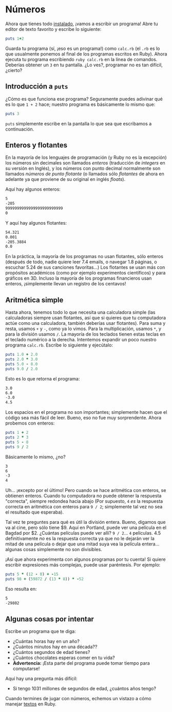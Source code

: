Números
=======

Ahora que tienes todo [instalado](/aprende.a.programar), ¡vamos a escribir un programa!
Abre tu editor de texto favorito y escribe lo siguiente:

```ruby
puts 1+2
```

Guarda tu programa (sí, ¡eso es un programa!) como `calc.rb` (el `.rb`
es lo que usualmente ponemos al final de los programas escritos en Ruby).
Ahora ejecuta tu programa escribiendo `ruby calc.rb` en la línea de
comandos. Deberías obtener un `3` en tu pantalla. ¿Lo ves?, programar no
es tan difícil, ¿cierto?

Introducción a `puts`
---------------------

¿Cómo es que funciona ese programa? Seguramente puedes adivinar qué es lo
que `1 + 2` hace; nuestro programa es básicamente lo mismo que:

```ruby
puts 3
```

`puts` simplemente escribe en la pantalla lo que sea que escribamos a
continuación.

Enteros y flotantes
-------------------

En la mayoría de los lenguajes de programación (y Ruby no es la excepción)
los números sin decimales son llamados *enteros* (traducción de *integers*
en su versión en Inglés), y los números con punto decimal normalmente son
llamados *números de punto flotante* (o llamados sólo *flotantes* de ahora
en adelante ya que proviene de su original en inglés *floats*).

Aquí hay algunos enteros:

```html
5
-205
9999999999999999999999999
0
```

Y aquí hay algunos flotantes:

```html
54.321
0.001
-205.3884
0.0
```

En la práctica, la mayoría de los programas no usan flotantes, sólo
enteros (después de todo, nadie quiere leer 7.4 emails, o navegar 1.8
páginas, o escuchar 5.24 de sus canciones favoritas...) Los flotantes
se usan más con propósitos académicos (como por ejemplo experimentos
científicos) y para gráficos en 3D. Incluso la mayoría de los programas
financieros usan enteros, ¡simplemente llevan un registro de los centavos!

Aritmética simple
-----------------

Hasta ahora, tenemos todo lo que necesita una calculadora simple (las
calculadoras siempre usan flotantes, así que si quieres que tu computadora
actúe como una calculadora, también deberías usar flotantes). Para suma y
resta, usamos `+` y `-`, como ya lo vimos. Para la multiplicación, usamos
`*`, y para la división usamos `/`. La mayoría de los teclados tienen estas
teclas en el teclado numérico a la derecha. Intentemos expandir un poco
nuestro programa `calc.rb`. Escribe lo siguiente y ejecútalo:

```ruby
puts 1.0 + 2.0
puts 2.0 * 3.0
puts 5.0 - 8.0
puts 9.0 / 2.0
```

Esto es lo que retorna el programa:

```html
3.0
6.0
-3.0
4.5
```

Los espacios en el programa no son importantes; simplemente hacen que el
código sea más fácil de leer. Bueno, eso no fue muy sorprendente. Ahora
probemos con enteros:

```ruby
puts 1 + 2
puts 2 * 3
puts 5 - 8
puts 9 / 2
```

Básicamente lo mismo, ¿no?

```html
3
6
-3
4
```

Uh... ¡excepto por el último! Pero cuando se hace aritmética con enteros,
se obtienen enteros. Cuando tu computadora no puede obtener la respuesta
"correcta", siempre redondea hacia abajo (Por supuesto, `4` *es* la
respuesta correcta en aritmética con enteros para `9 / 2`; simplemente
tal vez no sea el resultado que esperaba).

Tal vez te preguntes para qué es útil la división entera. Bueno, digamos
que va al cine, pero sólo tiene $9. Aquí en Portland, puede ver una
película en el Bagdad por $2. ¿Cuántas películas puede ver allí?
`9 / 2`... `4` películas. 4.5 definitivamente *no* es la respuesta
correcta ya que no le dejarán ver la mitad de una película o dejar que una
mitad suya vea la película entera... algunas cosas simplemente no son
divisibles.

¡Así que ahora experimenta con algunos programas por tu cuenta!
Si quiere escribir expresiones más complejas, puede usar paréntesis.
Por ejemplo:

```ruby
puts 5 * (12 - 8) + -15
puts 98 + (59872 / (13 * 8)) * -52
```

Eso resulta en:

```html
5
-29802
```

Algunas cosas por intentar
--------------------------

Escribe un programa que te diga:

* ¿Cuántas horas hay en un año?
* ¿Cuántos minutos hay en una década??
* ¿Cuántos segundos de edad tienes?
* ¿Cuántos chocolates esperas comer en tu vida?
* **Advertencia:** ¡Esta parte del programa puede tomar tiempo para computarse!

Aquí hay una pregunta más difícil:

* Si tengo 1031 millones de segundos de edad, ¿cuántos años tengo?

Cuando termines de jugar con números, echemos un vistazo a cómo manejar
[textos](/aprende.a.programar/capitulos/textos.html) en Ruby.
